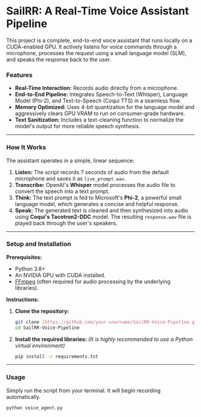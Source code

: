 # SailRR: A Real-Time Voice Assistant Pipeline

This project is a complete, end-to-end voice assistant that runs locally on a CUDA-enabled GPU. It actively listens for voice commands through a microphone, processes the request using a small language model (SLM), and speaks the response back to the user.

### Features

* **Real-Time Interaction:** Records audio directly from a microphone.
* **End-to-End Pipeline:** Integrates Speech-to-Text (Whisper), Language Model (Phi-2), and Text-to-Speech (Coqui TTS) in a seamless flow.
* **Memory Optimized:** Uses 4-bit quantization for the language model and aggressively clears GPU VRAM to run on consumer-grade hardware.
* **Text Sanitization:** Includes a text-cleaning function to normalize the model's output for more reliable speech synthesis.

---
### How It Works

The assistant operates in a simple, linear sequence:

1.  **Listen:** The script records 7 seconds of audio from the default microphone and saves it as `live_prompt.wav`.
2.  **Transcribe:** OpenAI's **Whisper** model processes the audio file to convert the speech into a text prompt.
3.  **Think:** The text prompt is fed to Microsoft's **Phi-2**, a powerful small language model, which generates a concise and helpful response.
4.  **Speak:** The generated text is cleaned and then synthesized into audio using **Coqui's Tacotron2-DDC** model. The resulting `response.wav` file is played back through the user's speakers.

---
### Setup and Installation

**Prerequisites:**
* Python 3.8+
* An NVIDIA GPU with CUDA installed.
* [FFmpeg](https://ffmpeg.org/download.html) (often required for audio processing by the underlying libraries).

**Instructions:**

1.  **Clone the repository:**
    ```bash
    git clone [https://github.com/your-username/SailRR-Voice-Pipeline.git](https://github.com/your-username/SailRR-Voice-Pipeline.git)
    cd SailRR-Voice-Pipeline
    ```

2.  **Install the required libraries:**
    *(It is highly recommended to use a Python virtual environment)*
    ```bash
    pip install -r requirements.txt
    ```

---
### Usage

Simply run the script from your terminal. It will begin recording automatically.

```bash
python voice_agent.py
